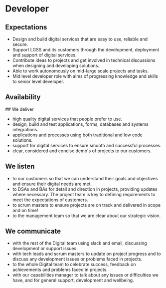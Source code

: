 # Developer  

## Expectations
* Design and build digital services that are easy to use, reliable and secure.
* Support LGSS and its customers through the development, deployment and support of digital services.
* Contribute ideas to projects and get involved in technical discussions when designing and developing solutions.
* Able to work autonomously on mid-large scale projects and tasks.
* Mid level developer role with aims of progressing knowledge and skills to senior level developer.


## Availability
<object data="/roles/dev-pie.svg" type="image/svg+xml" width="650" height="230"></object>

## We deliver
* high quality digital services that people prefer to use.
* design, build and test applications, forms, databases and systems integrations. 
* applications and processes using both traditional and low code solutions.
* support for digital services to ensure smooth and successful processes.
* clear, considered and concise demo's of projects to our customers.

## We listen
* to our customers so that we can understand their goals and objectives and ensure their digital needs are met.
* to DSAs and BAs for detail and direction in projects, providing updates where necessary. The project team is key to defining requirements to meet the expectations of customers.
* to scrum masters to ensure projects are on track and delivered in scope and on time!
* to the management team so that we are clear about our strategic vision. 

## We communicate
* with the rest of the Digital team using slack and email, discussing development or support issues.
* with tech leads and scrum masters to update on project progress and to discuss any development issues or problems faced in projects.
* to the whole Digital team to celebrate success, feedback on achievements and problems faced in projects.
* with our capabilities manager to talk about any issues or difficulties we have, and for general support, development and wellbeing.
